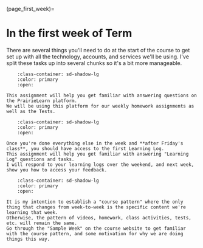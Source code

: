 (page_first_week)=
# In the first week of Term

There are several things you'll need to do at the start of the course to get set up with all the technology, accounts, and services we'll be using.
I've split these tasks up into several chunks so it's a bit more manageable. 

```{dropdown} 7. Complete your first Homework (HW01) on PrairieLearn.
    :class-container: sd-shadow-lg
    :color: primary
    :open:

This assignment will help you get familiar with answering questions on the PrairieLearn platform.
We will be using this platform for our weekly homework assignments as well as the Tests.
```

```{dropdown} 8. Complete the first Learning Log (LL01) on PrairieLearn.
    :class-container: sd-shadow-lg
    :color: primary
    :open:

Once you're done everything else in the week and **after Friday's class**, you should have access to the first Learning Log.
This assignment will help you get familiar with answering "Learning Log" questions and tasks.
I will respond to your learning logs over the weekend, and next week, show you how to access your feedback.
```

```{dropdown} 9. Get Familiar with the course pattern.
    :class-container: sd-shadow-lg
    :color: primary
    :open:

It is my intention to establish a "course pattern" where the only thing that changes from week-to-week is the specific content we're learning that week.
Otherwise, the pattern of videos, homework, class activities, tests, etc. will remain the same.
Go through the "Sample Week" on the course website to get familiar with the course pattern, and some motivation for why we are doing things this way.
```